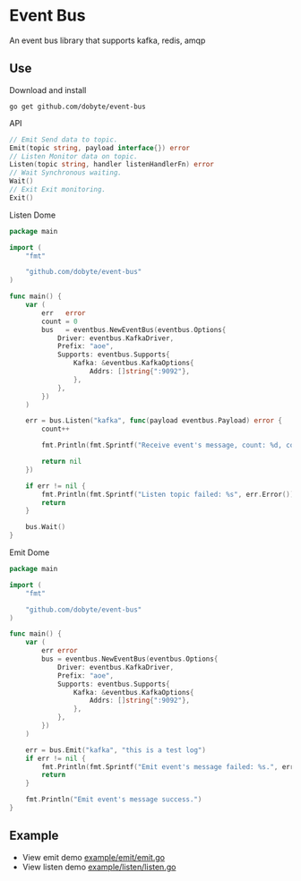 # Event Bus
An event bus library that supports kafka, redis, amqp

## Use

Download and install

```shell script
go get github.com/dobyte/event-bus
```

API

```go
// Emit Send data to topic.
Emit(topic string, payload interface{}) error
// Listen Monitor data on topic.
Listen(topic string, handler listenHandlerFn) error
// Wait Synchronous waiting.
Wait()
// Exit Exit monitoring.
Exit()
```

Listen Dome

```go
package main

import (
	"fmt"

	"github.com/dobyte/event-bus"
)

func main() {
	var (
		err   error
		count = 0
		bus   = eventbus.NewEventBus(eventbus.Options{
			Driver: eventbus.KafkaDriver,
			Prefix: "aoe",
			Supports: eventbus.Supports{
				Kafka: &eventbus.KafkaOptions{
					Addrs: []string{":9092"},
				},
			},
		})
	)

	err = bus.Listen("kafka", func(payload eventbus.Payload) error {
		count++

		fmt.Println(fmt.Sprintf("Receive event's message, count: %d, content:%s", count, payload.String()))

		return nil
	})

	if err != nil {
		fmt.Println(fmt.Sprintf("Listen topic failed: %s", err.Error()))
		return
	}

	bus.Wait()
}
```

Emit Dome
```go
package main

import (
	"fmt"

	"github.com/dobyte/event-bus"
)

func main() {
	var (
		err error
		bus = eventbus.NewEventBus(eventbus.Options{
			Driver: eventbus.KafkaDriver,
			Prefix: "aoe",
			Supports: eventbus.Supports{
				Kafka: &eventbus.KafkaOptions{
					Addrs: []string{":9092"},
				},
			},
		})
	)

	err = bus.Emit("kafka", "this is a test log")
	if err != nil {
		fmt.Println(fmt.Sprintf("Emit event's message failed: %s.", err.Error()))
		return
	}

	fmt.Println("Emit event's message success.")
}
```

## Example

- View emit demo [example/emit/emit.go](example/emit/emit.go)
- View listen demo [example/listen/listen.go](example/listen/listen.go)